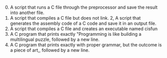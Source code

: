 0. A script that runs a C file through the preprocessor and save the result into another file.
1. A script that compiles a C file but does not link.
2, A script that generates the assembly code of a C code and save it in an output file.
3. A script that compiles a C file and creates an executable named cisfun
4. A  C program that prints exactly "Programming is like building a multilingual puzzle, followed by a new line.
5. A C program that prints exactly with proper grammar, but the outcome is a piece of art,, followed by a new line.
